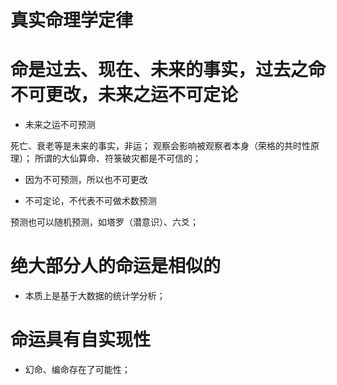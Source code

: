 # 真实命理学定律

# 命是过去、现在、未来的事实，过去之命不可更改，未来之运不可定论

- 未来之运不可预测

死亡、衰老等是未来的事实，非运；
观察会影响被观察者本身（荣格的共时性原理）；
所谓的大仙算命、符箓破灾都是不可信的；

- 因为不可预测，所以也不可更改

- 不可定论，不代表不可做术数预测

预测也可以随机预测，如塔罗（潜意识）、六爻；

# 绝大部分人的命运是相似的

- 本质上是基于大数据的统计学分析；

# 命运具有自实现性

- 幻命、编命存在了可能性；
